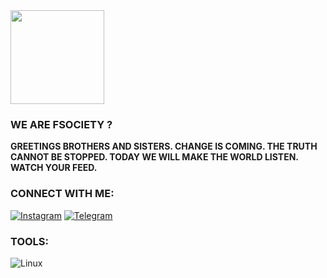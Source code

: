 <img src="https://github.com/GoldenFllowers/WE-ARE-FSOCIETY-/blob/a096afb26f64eb8543554799298e17c05bc7a186/IMG_20250623_012211_231.jpg" width="150"/>

### WE ARE FSOCIETY ?

**GREETINGS BROTHERS AND SISTERS. CHANGE IS COMING. THE TRUTH CANNOT BE STOPPED. TODAY WE WILL MAKE THE WORLD LISTEN. WATCH YOUR FEED.**

### CONNECT WITH ME:

[![Instagram](https://img.shields.io/badge/Instagram-GoldenFlowers-E4405F?style=for-the-badge&logo=instagram&logoColor=white)](https://www.instagram.com/goldenfllowers?igsh=bWt3MHV3ZTYwMXg1)
[![Telegram](https://img.shields.io/badge/Telegram-Join%20Channel-26A5E4?style=for-the-badge&logo=telegram&logoColor=white)](https://t.me/+SuUFDpKZjf82ZDI1)

### TOOLS:

![Linux](https://img.shields.io/badge/Linux-FSOCIETY-000?style=for-the-badge&logo=linux&logoColor=white)
